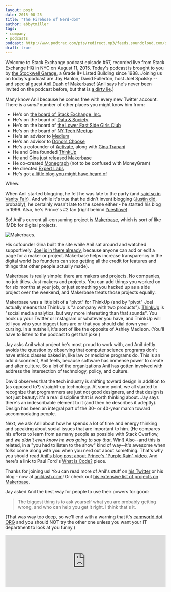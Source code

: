 ```yaml
---
layout: post
date: 2015-08-25
title: "The Firehose of Nerd-dom"
author: abbytmiller
tags:
- company
- podcasts
podcast: http://www.podtrac.com/pts/redirect.mp3/feeds.soundcloud.com/stream/220469343-stack-exchange-stack-exchange-podcast-episode-67-the-firehose-of-nerd-dom.mp3
draft: true
---
```


Welcome to Stack Exchange podcast episode #67, recorded live from Stack Exchange HQ in NYC on August 11, 2015. Today's podcast is brought to you by [the Stockwell Garage](https://en.wikipedia.org/wiki/Stockwell_Garage), a Grade II* Listed Building since 1988. Joining us on today's podcast are Jay Hanlon, David Fullerton, host Joel Spolsky -- and special guest [Anil Dash](http://twitter.com/anildash) of [Makerbase](https://makerba.se)! (Anil says he's never been invited on the podcast before, but that is [a dirty lie](http://chat.stackexchange.com/transcript/message/23367254#23367254).)

Many know Anil because he comes free with every new Twitter account. There is a *small* number of other places you might know him from:

* He's on [the board of Stack Exchange, Inc.](http://stackexchange.com/about/management)
* He's on the board of [Data & Society](http://www.datasociety.net)
* He's on the board of [the Lower East Side Girls Club](http://www.girlsclub.org)
* He's on the board of [NY Tech Meetup](https://nytm.org)
* He's an advisor to [Medium](https://medium.com)
* He's an advisor to [Donors Choose](http://www.donorschoose.org)
* He's a cofounder of [Activate](http://activate.com), along with [Gina Trapani](https://twitter.com/ginatrapani) 
* He and Gina founded [ThinkUp](https://www.thinkup.com)
* He and Gina just released [Makerbase](https://makerba.se)
* He co-created [Monegraph](http://monegraph.com) (not to be confused with MoneyGram)
* He directed [Expert Labs](https://en.wikipedia.org/wiki/Expert_Labs)
* He's got [a little blog you might have heard of](http://anildash.com)

Whew.

When Anil started blogging, he felt he was late to the party (and [said so in Vanity Fair](http://www.vanityfair.com/news/daily-news/2014/11/twitter-anil-dash)).  And while it's true that he didn't invent blogging ([Justin did](http://links.net), probably), he certainly wasn't late to the scene either - he started his blog in 1999. Also, he's Prince's #2 fan (right behind [?uestlove](https://en.wikipedia.org/wiki/Questlove)).

So! Anil's current all-consuming project is [Makerbase](https://makerba.se), which is sort of like IMDb for digital projects. 

![Makerbaes.](http://i.stack.imgur.com/zgZF5.jpg)

His cofounder Gina built the site while Anil sat around and watched supportively. [Joel is in there already](https://makerba.se/m/629vqi/spolsky), because anyone can add or edit a page for a maker or project. Makerbase helps increase transparency in the digital world (so founders can stop getting all the credit for features and things that other people actually made).

Makerbase is really simple: there are makers and projects. No companies, no job titles. Just makers and projects. You can add things you worked on for six months at your job, or just something you hacked up as a side project over the weekend, and Makerbase treats those projects equally.

Makerbase was a little bit of a "pivot" for ThinkUp (and by "pivot" Joel actually means that ThinkUp is "a company with two products"). [ThinkUp](https://www.thinkup.com/join/) is "social media analytics, but way more interesting than that sounds". You hook up your Twitter or Instagram or whatever you have, and ThinkUp will tell you who your biggest fans are or that you should dial down your cursing. In a nutshell, it's sort of like the opposite of Ashley Madison. (You'll have to listen to the podcast to get that joke.)

Jay asks Anil what project he's most proud to work with, and Anil deftly avoids the question by observing that computer science programs don't have ethics classes baked in, like law or medicine programs do. This is an odd disconnect, Anil feels, because software has immense power to create and alter culture. So a lot of the organizations Anil has gotten involved with address the intersection of technology, policy, and culture.

David observes that the tech industry is shifting toward design in addition to (as opposed to?) straight-up technology. At some point, we all started to recognize that programmers are just not good designers, and that design is not just beauty: it's a real discipline that is worth thinking about. Jay says there's an indescribable element to it (and then he describes it adeptly). Design has been an integral part of the 30- or 40-year march toward accommodating people.

Next, we ask Anil about how he spends a lot of time and energy thinking and speaking about social issues that are important to him. (He compares his efforts to learn from as many people as possible with Stack Overflow, and *we didn't even know he was going to say that*. Win!) Also--and this is related, in a "you had to listen to the show" kind of way--it's awesome when folks come along with you when you nerd out about something. That's why you should read [Anil's blog post about Prince's "Purple Rain" video](http://anildash.com/2014/07/i-know-times-are-changing.html). And here's a link to Paul Ford's [What is Code?](http://www.bloomberg.com/graphics/2015-paul-ford-what-is-code/) piece.

Thanks for joining us! You can read more of Anil's stuff on [his Twitter](http://twitter.com/anildash) or his blog - now at [anildash.com](http://anildash.com)! Or check out [his extensive list of projects on Makerbase](https://makerba.se/m/psw2ud/anildash).

Jay asked Anil the best way for people to use their powers for good: 

> The biggest thing is to ask yourself what you are probably getting wrong, and who can help you get it right. I think that's it.

(That was way too deep, so we'll end with a warning that it's [camworld dot ORG](http://camworld.org) and you should NOT try the other one unless you want your IT department to look at you funny.)

<iframe width="100%" height="166" scrolling="no" frameborder="no" src="https://w.soundcloud.com/player/?url=https%3A//api.soundcloud.com/tracks/220469343&amp;color=ff5500&amp;auto_play=false&amp;hide_related=false&amp;show_comments=true&amp;show_user=true&amp;show_reposts=false"></iframe>